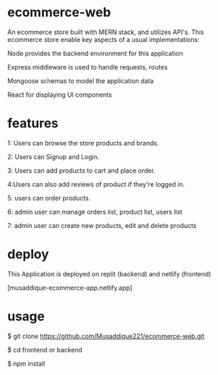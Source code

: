 # ecommerce-web

An ecommerce store built with MERN stack, and utilizes API's. This ecommerce store enable key aspects of a usual implementations:

Node provides the backend environment for this application

Express middleware is used to handle requests, routes

Mongoose schemas to model the application data

React for displaying UI components

# features
1: Users can browse the store products and brands.

2: Users can Signup and Login.

3: Users can add products to cart and place order.

4:Users can also add reviews of product if they're logged in.

5: users can order products.

6: admin user can manage orders list, product list, users list

7: admin user can create new products, edit  and delete products

# deploy

This Application is deployed on replit (backend) and netlify (frontend)

[musaddique-ecommerce-app.netlify.app]

# usage

$ git clone https://github.com/Musaddique221/ecommerce-web.git

$ cd frontend or backend

$ npm install
